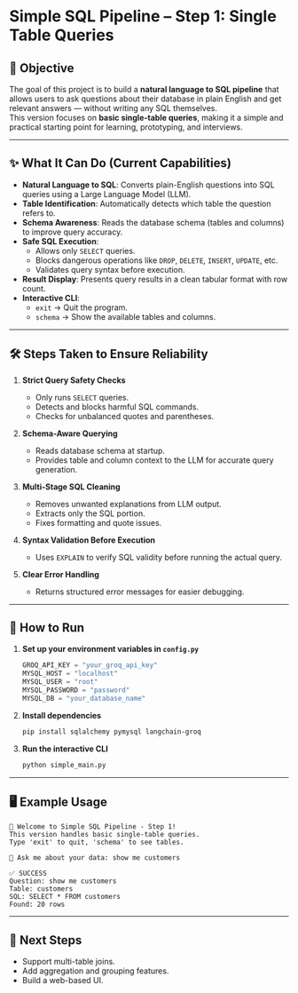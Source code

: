 # Simple SQL Pipeline – Step 1: Single Table Queries

## 📌 Objective  
The goal of this project is to build a **natural language to SQL pipeline** that allows users to ask questions about their database in plain English and get relevant answers — without writing any SQL themselves.  
This version focuses on **basic single-table queries**, making it a simple and practical starting point for learning, prototyping, and interviews.

---

## ✨ What It Can Do (Current Capabilities)  
- **Natural Language to SQL**: Converts plain-English questions into SQL queries using a Large Language Model (LLM).  
- **Table Identification**: Automatically detects which table the question refers to.  
- **Schema Awareness**: Reads the database schema (tables and columns) to improve query accuracy.  
- **Safe SQL Execution**:  
  - Allows only `SELECT` queries.  
  - Blocks dangerous operations like `DROP`, `DELETE`, `INSERT`, `UPDATE`, etc.  
  - Validates query syntax before execution.  
- **Result Display**: Presents query results in a clean tabular format with row count.  
- **Interactive CLI**:  
  - `exit` → Quit the program.  
  - `schema` → Show the available tables and columns.  

---

## 🛠 Steps Taken to Ensure Reliability  
1. **Strict Query Safety Checks**  
   - Only runs `SELECT` queries.  
   - Detects and blocks harmful SQL commands.  
   - Checks for unbalanced quotes and parentheses.  

2. **Schema-Aware Querying**  
   - Reads database schema at startup.  
   - Provides table and column context to the LLM for accurate query generation.  

3. **Multi-Stage SQL Cleaning**  
   - Removes unwanted explanations from LLM output.  
   - Extracts only the SQL portion.  
   - Fixes formatting and quote issues.  

4. **Syntax Validation Before Execution**  
   - Uses `EXPLAIN` to verify SQL validity before running the actual query.  

5. **Clear Error Handling**  
   - Returns structured error messages for easier debugging.  

---

## 🚀 How to Run  
1. **Set up your environment variables in `config.py`**  
   ```python
   GROQ_API_KEY = "your_groq_api_key"
   MYSQL_HOST = "localhost"
   MYSQL_USER = "root"
   MYSQL_PASSWORD = "password"
   MYSQL_DB = "your_database_name"
   ```
2. **Install dependencies**  
   ```bash
   pip install sqlalchemy pymysql langchain-groq
   ```
3. **Run the interactive CLI**  
   ```bash
   python simple_main.py
   ```

---

## 🖥 Example Usage  
```plaintext
🚀 Welcome to Simple SQL Pipeline - Step 1!
This version handles basic single-table queries.
Type 'exit' to quit, 'schema' to see tables.

💬 Ask me about your data: show me customers

✅ SUCCESS
Question: show me customers
Table: customers
SQL: SELECT * FROM customers
Found: 20 rows
```

---

## 📅 Next Steps  
- Support multi-table joins.  
- Add aggregation and grouping features.  
- Build a web-based UI.  
